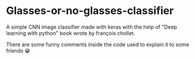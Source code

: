# Glasses-or-no-glasses-classifier
A simple CNN image classifier made with keras with the help of "Deep learning with python" book wrote by françois chollet.

There are some funny comments inside the code used to explain it to some friends 😁
